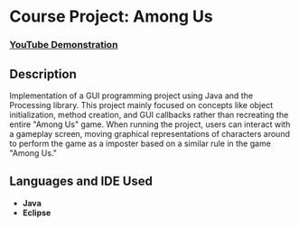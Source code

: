 <h1>Course Project: Among Us</h1>

 ### [YouTube Demonstration](https://youtu.be/7eJexJVCqJo)

<h2>Description</h2>
Implementation of a GUI programming project using Java and the Processing library. This project mainly focused on concepts like object initialization, method creation, and GUI callbacks rather than recreating the entire "Among Us" game. When running the project, users can interact with a gameplay screen, moving graphical representations of characters around to perform the game as a imposter based on a similar rule in the game "Among Us."
<br />


<h2>Languages and IDE Used</h2>

- <b>Java</b> 
- <b>Eclipse</b>



<!--
 ```diff
- text in red
+ text in green
! text in orange
# text in gray
@@ text in purple (and bold)@@
```
--!>
